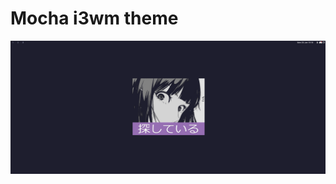 # Mocha i3wm theme

![Desktop](https://github.com/adrien5g/dotfiles_mocha/blob/main/desktop.png?raw=true?raw=true)
